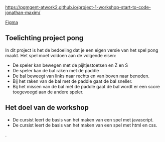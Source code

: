 https://pgmgent-atwork2.github.io/project-1-workshop-start-to-code-jonathan-maxim/

[Figma](https://www.figma.com/board/NvkMh5FoeWSleDGfwErWA2/tutorial?node-id=0-1&t=2o4YunJ754N8Tij8-1)

## Toelichting project pong
In dit project is het de bedoeling dat je een eigen versie van het spel pong maakt. Het spel moet voldoen aan de volgende eisen:
- De speler kan bewegen met de pijltjestoetsen en Z en S
- De speler kan de bal raken met de paddle
- De bal beweegt van links naar rechts en van boven naar beneden.
- Bij het raken van de bal met de paddle gaat de bal sneller.
- Bij het missen van de bal met de paddle gaat de bal wordt er een score toegevoegd aan de andere speler.

## Het doel van de workshop
- De cursist leert de basis van het maken van een spel met javascript.
- De cursist leert de basis van het maken van een spel met html en css.


.